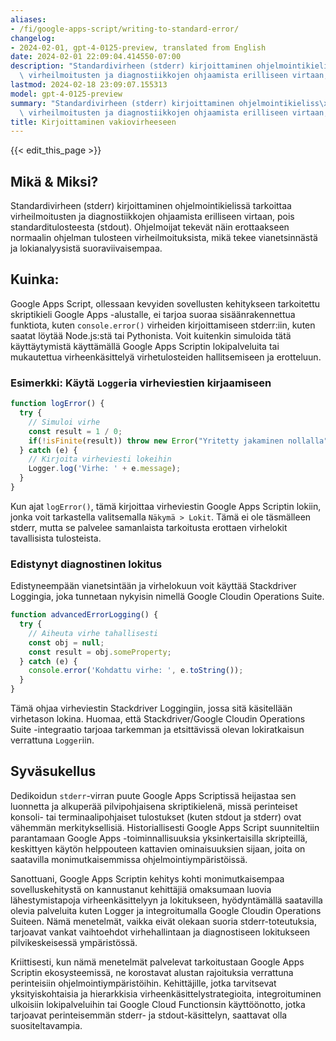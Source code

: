 ```yaml
---
aliases:
- /fi/google-apps-script/writing-to-standard-error/
changelog:
- 2024-02-01, gpt-4-0125-preview, translated from English
date: 2024-02-01 22:09:04.414550-07:00
description: "Standardivirheen (stderr) kirjoittaminen ohjelmointikieliss\xE4 tarkoittaa\
  \ virheilmoitusten ja diagnostiikkojen ohjaamista erilliseen virtaan, pois\u2026"
lastmod: 2024-02-18 23:09:07.155313
model: gpt-4-0125-preview
summary: "Standardivirheen (stderr) kirjoittaminen ohjelmointikieliss\xE4 tarkoittaa\
  \ virheilmoitusten ja diagnostiikkojen ohjaamista erilliseen virtaan, pois\u2026"
title: Kirjoittaminen vakiovirheeseen
---
```


{{< edit_this_page >}}

## Mikä & Miksi?

Standardivirheen (stderr) kirjoittaminen ohjelmointikielissä tarkoittaa virheilmoitusten ja diagnostiikkojen ohjaamista erilliseen virtaan, pois standarditulosteesta (stdout). Ohjelmoijat tekevät näin erottaakseen normaalin ohjelman tulosteen virheilmoituksista, mikä tekee vianetsinnästä ja lokianalyysistä suoraviivaisempaa.

## Kuinka:

Google Apps Script, ollessaan kevyiden sovellusten kehitykseen tarkoitettu skriptikieli Google Apps -alustalle, ei tarjoa suoraa sisäänrakennettua funktiota, kuten `console.error()` virheiden kirjoittamiseen stderr:iin, kuten saatat löytää Node.js:stä tai Pythonista. Voit kuitenkin simuloida tätä käyttäytymistä käyttämällä Google Apps Scriptin lokipalveluita tai mukautettua virheenkäsittelyä virhetulosteiden hallitsemiseen ja erotteluun.

### Esimerkki: Käytä `Logger`ia virheviestien kirjaamiseen

```javascript
function logError() {
  try {
    // Simuloi virhe
    const result = 1 / 0;
    if(!isFinite(result)) throw new Error("Yritetty jakaminen nollalla");
  } catch (e) {
    // Kirjoita virheviesti lokeihin
    Logger.log('Virhe: ' + e.message);
  }
}
```

Kun ajat `logError()`, tämä kirjoittaa virheviestin Google Apps Scriptin lokiin, jonka voit tarkastella valitsemalla `Näkymä > Lokit`. Tämä ei ole täsmälleen stderr, mutta se palvelee samanlaista tarkoitusta erottaen virhelokit tavallisista tulosteista.

### Edistynyt diagnostinen lokitus

Edistyneempään vianetsintään ja virhelokuun voit käyttää Stackdriver Loggingia, joka tunnetaan nykyisin nimellä Google Cloudin Operations Suite.

```javascript
function advancedErrorLogging() {
  try {
    // Aiheuta virhe tahallisesti
    const obj = null;
    const result = obj.someProperty;
  } catch (e) {
    console.error('Kohdattu virhe: ', e.toString());
  }
}
```

Tämä ohjaa virheviestin Stackdriver Loggingiin, jossa sitä käsitellään virhetason lokina. Huomaa, että Stackdriver/Google Cloudin Operations Suite -integraatio tarjoaa tarkemman ja etsittävissä olevan lokiratkaisun verrattuna `Logger`iin.

## Syväsukellus

Dedikoidun `stderr`-virran puute Google Apps Scriptissä heijastaa sen luonnetta ja alkuperää pilvipohjaisena skriptikielenä, missä perinteiset konsoli- tai terminaalipohjaiset tulostukset (kuten stdout ja stderr) ovat vähemmän merkityksellisiä. Historiallisesti Google Apps Script suunniteltiin parantamaan Google Apps -toiminnallisuuksia yksinkertaisilla skripteillä, keskittyen käytön helppouteen kattavien ominaisuuksien sijaan, joita on saatavilla monimutkaisemmissa ohjelmointiympäristöissä.

Sanottuani, Google Apps Scriptin kehitys kohti monimutkaisempaa sovelluskehitystä on kannustanut kehittäjiä omaksumaan luovia lähestymistapoja virheenkäsittelyyn ja lokitukseen, hyödyntämällä saatavilla olevia palveluita kuten Logger ja integroitumalla Google Cloudin Operations Suiteen. Nämä menetelmät, vaikka eivät olekaan suoria stderr-toteutuksia, tarjoavat vankat vaihtoehdot virhehallintaan ja diagnostiseen lokitukseen pilvikeskeisessä ympäristössä.

Kriittisesti, kun nämä menetelmät palvelevat tarkoitustaan Google Apps Scriptin ekosysteemissä, ne korostavat alustan rajoituksia verrattuna perinteisiin ohjelmointiympäristöihin. Kehittäjille, jotka tarvitsevat yksityiskohtaisia ja hierarkkisia virheenkäsittelystrategioita, integroituminen ulkoisiin lokipalveluihin tai Google Cloud Functionsin käyttöönotto, jotka tarjoavat perinteisemmän stderr- ja stdout-käsittelyn, saattavat olla suositeltavampia.
